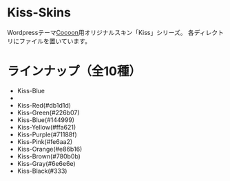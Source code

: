 # Kiss-Skins
Wordpressテーマ[Cocoon](https://wp-cocoon.com/)用オリジナルスキン「Kiss」シリーズ。
各ディレクトリにファイルを置いています。

# ラインナップ（全10種）
- Kiss-Blue
- 
- Kiss-Red(#db1d1d)
- Kiss-Green(#226b07)
- Kiss-Blue(#144999)
- Kiss-Yellow(#ffa621)
- Kiss-Purple(#71188f)
- Kiss-Pink(#fe6aa2)
- Kiss-Orange(#e86b16)
- Kiss-Brown(#780b0b)
- Kiss-Gray(#6e6e6e)
- Kiss-Black(#333)

